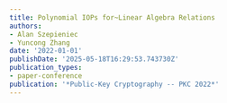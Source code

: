```yaml
---
title: Polynomial IOPs for~Linear Algebra Relations
authors:
- Alan Szepieniec
- Yuncong Zhang
date: '2022-01-01'
publishDate: '2025-05-18T16:29:53.743730Z'
publication_types:
- paper-conference
publication: '*Public-Key Cryptography -- PKC 2022*'
---
```

